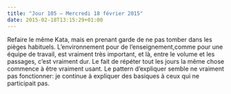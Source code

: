 ```yaml
---
title: "Jour 105 — Mercredi 18 février 2015"
date: 2015-02-18T13:15:29+01:00
---
```


Refaire le même Kata, mais en prenant garde de ne pas tomber dans les
pièges habituels. L’environnement pour de l’enseignement,comme pour une
équipe de travail, est vraiment très important, et là, entre le volume
et les passages, c’est vraiment dur. Le fait de répéter tout les jours
la même chose commence à être vraiment usant. Le pattern d’expliquer
semble ne vraiment pas fonctionner: je continue à expliquer des basiques
à ceux qui ne participait pas.



